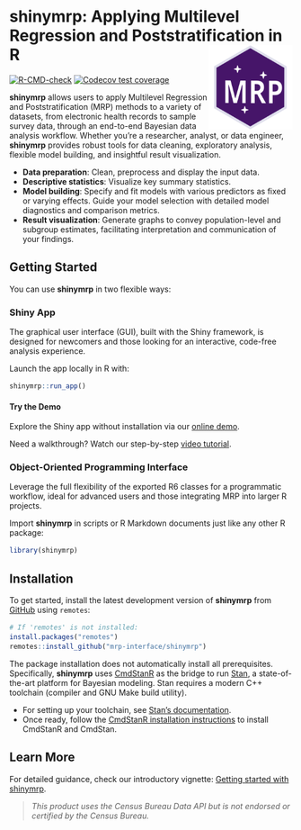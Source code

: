 # shinymrp: Applying Multilevel Regression and Poststratification in R <a href="https://mrp-interface.github.io/shinymrp/"><img src="man/figures/logo.svg" align="right" height="150" alt="shinymrp website" /></a>

<!-- badges: start -->
[![R-CMD-check](https://github.com/mrp-interface/shinymrp/actions/workflows/ci.yaml/badge.svg)](https://github.com/mrp-interface/shinymrp/actions/workflows/ci.yaml)
[![Codecov test coverage](https://codecov.io/gh/mrp-interface/shinymrp/graph/badge.svg)](https://app.codecov.io/gh/mrp-interface/shinymrp)
<!-- badges: end -->


**shinymrp** allows users to apply Multilevel Regression and Poststratification (MRP) methods to a variety of datasets, from electronic health records to sample survey data, through an end-to-end Bayesian data analysis workflow. Whether you’re a researcher, analyst, or data engineer, **shinymrp** provides robust tools for data cleaning, exploratory analysis, flexible model building, and insightful result visualization.


- **Data preparation**: Clean, preprocess and display the input data.
- **Descriptive statistics**: Visualize key summary statistics.
- **Model building**: Specify and fit models with various predictors as fixed or varying effects. Guide your model selection with detailed model diagnostics and comparison metrics.
- **Result visualization**: Generate graphs to convey population-level and subgroup estimates, facilitating interpretation and communication of your findings.

## Getting Started

You can use **shinymrp** in two flexible ways:

### Shiny App

The graphical user interface (GUI), built with the Shiny framework, is designed for newcomers and those looking for an interactive, code-free analysis experience.

Launch the app locally in R with:

```r
shinymrp::run_app()
```

#### Try the Demo

Explore the Shiny app without installation via our [online demo](https://mrpinterface.shinyapps.io/shinymrp/).

Need a walkthrough? Watch our step-by-step [video tutorial](https://youtu.be/CUcRYn92fmU?si=EhcAbuwuG2XM-0N0).

### Object-Oriented Programming Interface

Leverage the full flexibility of the exported R6 classes for a programmatic workflow, ideal for advanced users and those integrating MRP into larger R projects.

Import **shinymrp** in scripts or R Markdown documents just like any other R package:

```r
library(shinymrp)
```

## Installation

To get started, install the latest development version of **shinymrp** from [GitHub](https://github.com/mrp-interface/shinymrp) using `remotes`:

```r
# If 'remotes' is not installed:
install.packages("remotes") 
remotes::install_github("mrp-interface/shinymrp")
```

The package installation does not automatically install all prerequisites. Specifically, **shinymrp** uses [CmdStanR](https://mc-stan.org/cmdstanr/) as the bridge to run [Stan](https://mc-stan.org/), a state-of-the-art platform for Bayesian modeling. Stan requires a modern C++ toolchain (compiler and GNU Make build utility). 

- For setting up your toolchain, see [Stan’s documentation](https://mc-stan.org/docs/cmdstan-guide/installation.html#cpp-toolchain).
- Once ready, follow the [CmdStanR installation instructions](https://mc-stan.org/cmdstanr/articles/cmdstanr.html#installing-cmdstan) to install CmdStanR and CmdStan.

## Learn More

For detailed guidance, check our introductory vignette: [Getting started with shinymrp](https://mrp-interface.github.io/shinymrp/articles/getting-started).

> *This product uses the Census Bureau Data API but is not endorsed or certified by the Census Bureau.*
